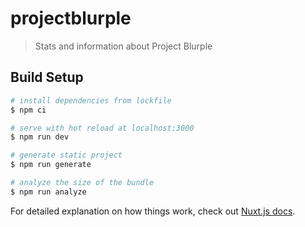 # projectblurple

> Stats and information about Project Blurple

## Build Setup

```bash
# install dependencies from lockfile
$ npm ci

# serve with hot reload at localhost:3000
$ npm run dev

# generate static project
$ npm run generate

# analyze the size of the bundle
$ npm run analyze
```

For detailed explanation on how things work, check out [Nuxt.js docs](https://nuxtjs.org).
